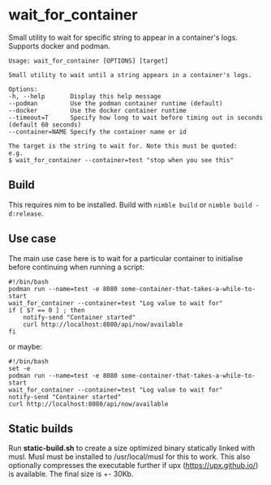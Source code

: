 # wait_for_container
Small utility to wait for specific string to appear in a container's logs. Supports docker and podman.

    Usage: wait_for_container [OPTIONS] [target]

    Small utility to wait until a string appears in a container's logs.

    Options:
    -h, --help       Display this help message
    --podman         Use the podman container runtime (default)
    --docker         Use the docker container runtime
    --timeout=T      Specify how long to wait before timing out in seconds (default 60 seconds)
    --container=NAME Specify the container name or id

    The target is the string to wait for. Note this must be quoted:
    e.g.
    $ wait_for_container --container=test "stop when you see this"


## Build

This requires nim to be installed. Build with  `nimble build` or `nimble build -d:release`.

## Use case

The main use case here is to wait for a particular container to initialise before continuing when running a script: 

    #!/bin/bash
    podman run --name=test -e 8080 some-container-that-takes-a-while-to-start
    wait_for_container --container=test "Log value to wait for"
    if [ $? == 0 ] ; then
        notify-send "Container started"
        curl http://localhost:8080/api/now/available
    fi
    
or maybe:

    #!/bin/bash
    set -e
    podman run --name=test -e 8080 some-container-that-takes-a-while-to-start
    wait_for_container --container=test "Log value to wait for"
    notify-send "Container started"
    curl http://localhost:8080/api/now/available


## Static builds

Run __static-build.sh__ to create a size optimized binary statically linked with musl. Musl must be installed to /usr/local/musl for this to work. 
This also optionally compresses the executable further if upx (https://upx.github.io/) is available. The final size is +- 30Kb.
